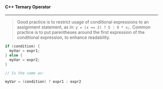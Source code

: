 #### C++ Ternary Operator

---

> Good practice is to restrict usage of conditional expressions to an assignment statement, as in: `y = (x == 2) ? 5 : 9 * x;`. Common practice is to put parentheses around the first expression of the conditional expression, to enhance readability.

```cpp
if (condition) {
  myVar = expr1;
} else {
  myVar = expr2;
}

// Is the same as:

myVar = (condition) ? expr1 : expr2
```


